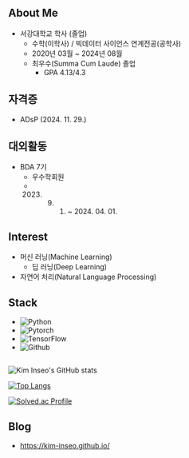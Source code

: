 ## About Me

- 서강대학교 학사 (졸업)
  - 수학(이학사) / 빅데이터 사이언스 연계전공(공학사)
  - 2020년 03월 ~ 2024년 08월
  - 최우수(Summa Cum Laude) 졸업
    - GPA 4.13/4.3

## 자격증

- ADsP (2024. 11. 29.)

## 대외활동

- BDA 7기
  - 우수학회원
  - 2023. 09. 01. ~ 2024. 04. 01.

## Interest
- 머신 러닝(Machine Learning)
  - 딥 러닝(Deep Learning)
- 자연어 처리(Natural Language Processing)


## Stack
- ![Python](https://img.shields.io/badge/Python-3776AB?style=for-the-badge&logo=python&logoColor=white)
- ![Pytorch](https://img.shields.io/badge/PyTorch-EE4C2C?style=for-the-badge&logo=PyTorch&logoColor=white)
- ![TensorFlow](https://img.shields.io/badge/TensorFlow-FF6F00?style=for-the-badge&logo=TensorFlow&logoColor=white)
- ![Github](https://img.shields.io/badge/github-181717?style=for-the-badge&logo=github&logoColor=white)


## 

![Kim Inseo's GitHub stats](https://github-readme-stats.vercel.app/api?username=Kim-Inseo&show_icons=true&theme=cobalt)


[![Top Langs](https://github-readme-stats.vercel.app/api/top-langs/?username=Kim-Inseo&layout=donut-vertical)](https://github.com/anuraghazra/github-readme-stats)


[![Solved.ac Profile](http://mazassumnida.wtf/api/v2/generate_badge?boj=mathematica)](https://solved.ac/mathematica/)


## Blog

- https://kim-inseo.github.io/








